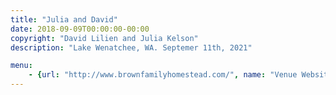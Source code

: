 ```yaml
---
title: "Julia and David"
date: 2018-09-09T00:00:00-00:00
copyright: "David Lilien and Julia Kelson"
description: "Lake Wenatchee, WA. Septemer 11th, 2021"

menu:
    - {url: "http://www.brownfamilyhomestead.com/", name: "Venue Website"}
---
```

